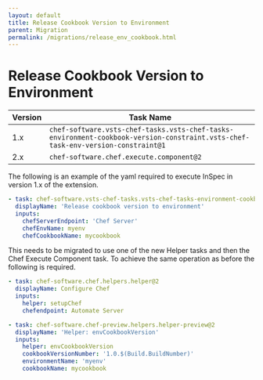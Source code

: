 ```yaml
---
layout: default
title: Release Cookbook Version to Environment
parent: Migration
permalink: /migrations/release_env_cookbook.html
---
```


# Release Cookbook Version to Environment

| Version | Task Name |
|---|---|
| 1.x | `chef-software.vsts-chef-tasks.vsts-chef-tasks-environment-cookbook-version-constraint.vsts-chef-task-env-version-constraint@1` |
| 2.x | `chef-software.chef.execute.component@2` | 

The following is an example of the yaml required to execute InSpec in version 1.x of the extension.

```yaml
- task: chef-software.vsts-chef-tasks.vsts-chef-tasks-environment-cookbook-version-constraint.vsts-chef-task-env-version-constraint@1
  displayName: 'Release cookbook version to environment'
  inputs:
    chefServerEndpoint: 'Chef Server'
    chefEnvName: myenv
    chefCookbookName: mycookbook
```

This needs to be migrated to use one of the new Helper tasks and then the Chef Execute Component task. To achieve the same operation as before the following is required.

```yaml
- task: chef-software.chef.helpers.helper@2
  displayName: Configure Chef
  inputs: 
    helper: setupChef
    chefendpoint: Automate Server

- task: chef-software.chef-preview.helpers.helper-preview@2
  displayName: 'Helper: envCookbookVersion'
  inputs:
    helper: envCookbookVersion
    cookbookVersionNumber: '1.0.$(Build.BuildNumber)'
    environmentName: 'myenv'
    cookbookName: mycookbook
```
